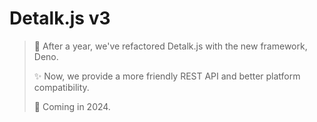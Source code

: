 # Detalk.js v3

> 🎉 After a year, we've refactored Detalk.js with the new framework, Deno.
>
> ✨ Now, we provide a more friendly REST API and better platform compatibility.
>
> 📆 Coming in 2024.
